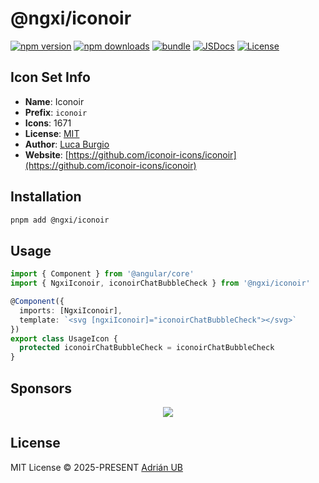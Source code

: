 # @ngxi/iconoir

[![npm version][npm-version-src]][npm-version-href]
[![npm downloads][npm-downloads-src]][npm-downloads-href]
[![bundle][bundle-src]][bundle-href]
[![JSDocs][jsdocs-src]][jsdocs-href]
[![License][license-src]][license-href]

## Icon Set Info

- **Name**: Iconoir
- **Prefix**: `iconoir`
- **Icons**: 1671
- **License**: [MIT](https://github.com/iconoir-icons/iconoir/blob/main/LICENSE)
- **Author**: [Luca Burgio](https://github.com/iconoir-icons/iconoir)
- **Website**: [https://github.com/iconoir-icons/iconoir](https://github.com/iconoir-icons/iconoir)

## Installation

```sh
pnpm add @ngxi/iconoir
```

## Usage

```ts
import { Component } from '@angular/core'
import { NgxiIconoir, iconoirChatBubbleCheck } from '@ngxi/iconoir'

@Component({
  imports: [NgxiIconoir],
  template: `<svg [ngxiIconoir]="iconoirChatBubbleCheck"></svg>`
})
export class UsageIcon {
  protected iconoirChatBubbleCheck = iconoirChatBubbleCheck
}
```

## Sponsors

<p align="center">
  <a href="https://cdn.jsdelivr.net/gh/adrian-ub/static/sponsors.svg">
    <img src='https://cdn.jsdelivr.net/gh/adrian-ub/static/sponsors.svg'/>
  </a>
</p>

## License

MIT License © 2025-PRESENT [Adrián UB](https://github.com/adrian-ub)

<!-- Badges -->

[npm-version-src]: https://img.shields.io/npm/v/@ngxi/iconoir?style=flat&colorA=080f12&colorB=1fa669
[npm-version-href]: https://npmjs.com/package/@ngxi/iconoir
[npm-downloads-src]: https://img.shields.io/npm/dm/@ngxi/iconoir?style=flat&colorA=080f12&colorB=1fa669
[npm-downloads-href]: https://npmjs.com/package/@ngxi/iconoir
[bundle-src]: https://img.shields.io/bundlephobia/minzip/@ngxi/iconoir?style=flat&colorA=080f12&colorB=1fa669&label=minzip
[bundle-href]: https://bundlephobia.com/result?p=@ngxi/iconoir
[license-src]: https://img.shields.io/npm/l/@ngxi/iconoir?style=flat&colorA=080f12&colorB=1fa669
[license-href]: https://github.com/adrian-ub/ngxi/blob/main/LICENSE
[jsdocs-src]: https://img.shields.io/badge/jsdocs-reference-080f12?style=flat&colorA=080f12&colorB=1fa669
[jsdocs-href]: https://www.jsdocs.io/package/@ngxi/iconoir
